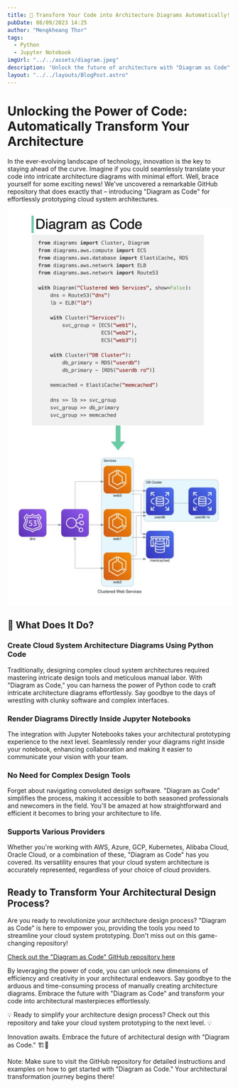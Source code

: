 ```yaml
---
title: 🚀 Transform Your Code into Architecture Diagrams Automatically!
pubDate: 08/09/2023 14:25
author: "Mengkheang Thor"
tags:
  - Python
  - Jupyter Notebook
imgUrl: "../../assets/diagram.jpeg"
description: 'Unlock the future of architecture with "Diagram as Code" – effortlessly convert Python code into intricate cloud system diagrams. Streamline your design process and embrace innovation with this game-changing GitHub repository.'
layout: "../../layouts/BlogPost.astro"
---
```


# Unlocking the Power of Code: Automatically Transform Your Architecture

In the ever-evolving landscape of technology, innovation is the key to staying ahead of the curve. Imagine if you could seamlessly translate your code into intricate architecture diagrams with minimal effort. Well, brace yourself for some exciting news! We've uncovered a remarkable GitHub repository that does exactly that – introducing "Diagram as Code" for effortlessly prototyping cloud system architectures.

![Example Code and Jupyter Notebook Diagram](../../assets/full-diagram.jpeg)

## 🤯 What Does It Do?

### Create Cloud System Architecture Diagrams Using Python Code

Traditionally, designing complex cloud system architectures required mastering intricate design tools and meticulous manual labor. With "Diagram as Code," you can harness the power of Python code to craft intricate architecture diagrams effortlessly. Say goodbye to the days of wrestling with clunky software and complex interfaces.

### Render Diagrams Directly Inside Jupyter Notebooks

The integration with Jupyter Notebooks takes your architectural prototyping experience to the next level. Seamlessly render your diagrams right inside your notebook, enhancing collaboration and making it easier to communicate your vision with your team.

### No Need for Complex Design Tools

Forget about navigating convoluted design software. "Diagram as Code" simplifies the process, making it accessible to both seasoned professionals and newcomers in the field. You'll be amazed at how straightforward and efficient it becomes to bring your architecture to life.

### Supports Various Providers

Whether you're working with AWS, Azure, GCP, Kubernetes, Alibaba Cloud, Oracle Cloud, or a combination of these, "Diagram as Code" has you covered. Its versatility ensures that your cloud system architecture is accurately represented, regardless of your choice of cloud providers.

## Ready to Transform Your Architectural Design Process?

Are you ready to revolutionize your architecture design process? "Diagram as Code" is here to empower you, providing the tools you need to streamline your cloud system prototyping. Don't miss out on this game-changing repository!

[Check out the "Diagram as Code" GitHub repository here](https://github.com/mingrammer/diagrams)

By leveraging the power of code, you can unlock new dimensions of efficiency and creativity in your architectural endeavors. Say goodbye to the arduous and time-consuming process of manually creating architecture diagrams. Embrace the future with "Diagram as Code" and transform your code into architectural masterpieces effortlessly.

💡 Ready to simplify your architecture design process? Check out this repository and take your cloud system prototyping to the next level. 💡

Innovation awaits. Embrace the future of architectural design with "Diagram as Code." 🏗️🚀

Note: Make sure to visit the GitHub repository for detailed instructions and examples on how to get started with "Diagram as Code." Your architectural transformation journey begins there!
